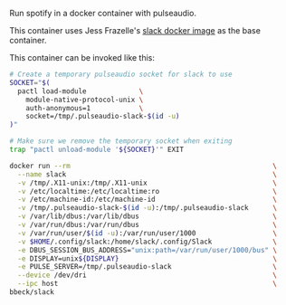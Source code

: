 Run spotify in a docker container with pulseaudio.

This container uses Jess Frazelle's [slack docker image][1] as the
base container.

This container can be invoked like this:

```bash
# Create a temporary pulseaudio socket for slack to use
SOCKET="$(
  pactl load-module             \
    module-native-protocol-unix \
    auth-anonymous=1            \
    socket=/tmp/.pulseaudio-slack-$(id -u)
)"

# Make sure we remove the temporary socket when exiting
trap "pactl unload-module '${SOCKET}'" EXIT

docker run --rm                                                  \
  --name slack                                                   \
  -v /tmp/.X11-unix:/tmp/.X11-unix                               \
  -v /etc/localtime:/etc/localtime:ro                            \
  -v /etc/machine-id:/etc/machine-id                             \
  -v /tmp/.pulseaudio-slack-$(id -u):/tmp/.pulseaudio-slack      \
  -v /var/lib/dbus:/var/lib/dbus                                 \
  -v /var/run/dbus:/var/run/dbus                                 \
  -v /var/run/user/$(id -u):/var/run/user/1000                   \
  -v $HOME/.config/slack:/home/slack/.config/Slack               \
  -e DBUS_SESSION_BUS_ADDRESS="unix:path=/var/run/user/1000/bus" \
  -e DISPLAY=unix${DISPLAY}                                      \
  -e PULSE_SERVER=/tmp/.pulseaudio-slack                         \
  --device /dev/dri                                              \
  --ipc host                                                     \
bbeck/slack
```

[1]: https://github.com/jessfraz/dockerfiles/blob/master/slack/Dockerfile

